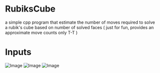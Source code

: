 # RubiksCube

a simple cpp program that estimate the number of moves required to solve a rubik's cube based on number of solved faces ( just for fun, provides an approximate move counts only T-T )

# Inputs

![Image](https://github.com/user-attachments/assets/55329afe-7343-4525-8fec-aa3f5418cd45) ![Image](https://github.com/user-attachments/assets/462d2da4-992f-4732-9a6c-e09c4aa80593) ![Image](https://github.com/user-attachments/assets/c53eb48c-fcd9-43ce-9f46-4ba77f93a52d)




